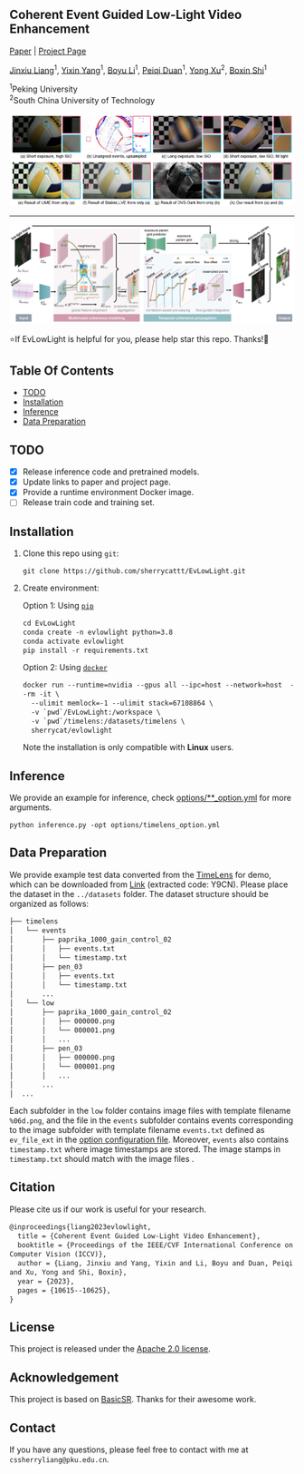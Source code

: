 ## Coherent Event Guided Low-Light Video Enhancement

[Paper](https://openaccess.thecvf.com/content/ICCV2023/html/Liang_Coherent_Event_Guided_Low-Light_Video_Enhancement_ICCV_2023_paper.html) | [Project Page](https://sherrycattt.github.io/EvLowLight/)


[Jinxiu Liang](https://sherrycattt.github.io/)<sup>1</sup>, [Yixin Yang](https://yixinyang-00.github.io/)<sup>1</sup>, [Boyu Li](https://camera.pku.edu.cn/team)<sup>1</sup>, [Peiqi Duan](https://scholar.google.com/citations?user=VqF8ZNYAAAAJ)<sup>1</sup>, [Yong Xu](https://scholar.google.com/citations?user=1hx5iwEAAAAJ)<sup>2</sup>, [Boxin Shi](https://camera.pku.edu.cn/team)<sup>1</sup>

<sup>1</sup>Peking University<br><sup>2</sup>South China University of Technology

<p align="center">
    <img src="docs/static/images/teaser.jpg">
</p>

---

<p align="center">
    <img src="docs/static/images/method-v8.jpg">
</p>

:star:If EvLowLight is helpful for you, please help star this repo. Thanks!:hugs:

## Table Of Contents

- [TODO](#todo)
- [Installation](#installation)
- [Inference](#inference)
- [Data Preparation](#data)

## <a name="todo"></a>TODO

- [x] Release inference code and pretrained models.
- [x] Update links to paper and project page.
- [x] Provide a runtime environment Docker image.
- [ ] Release train code and training set.

## <a name="installation"></a>Installation
1. Clone this repo using `git`:
    
    ```shell
    git clone https://github.com/sherrycattt/EvLowLight.git
    ```

2. Create environment:

    Option 1: Using [`pip`](https://pip.pypa.io/en/stable/installation/)
    ```shell
    cd EvLowLight
    conda create -n evlowlight python=3.8
    conda activate evlowlight
    pip install -r requirements.txt
    ```
    
    Option 2: Using [`docker`](https://docs.nvidia.com/datacenter/cloud-native/container-toolkit/latest/install-guide.html)
    
    ```shell
    docker run --runtime=nvidia --gpus all --ipc=host --network=host  --rm -it \
      --ulimit memlock=-1 --ulimit stack=67108864 \
      -v `pwd`/EvLowLight:/workspace \
      -v `pwd`/timelens:/datasets/timelens \
      sherrycat/evlowlight
    ```

    Note the installation is only compatible with **Linux** users.

## <a name="inference"></a>Inference

We provide an example for inference, check [options/**_option.yml](options/timelens_option.yml) for more arguments.

```shell
python inference.py -opt options/timelens_option.yml
```

## <a name="data"></a>Data Preparation

We provide example test data converted from the [TimeLens](https://rpg.ifi.uzh.ch/TimeLens.html) for demo, which can be downloaded from [Link](https://disk.pku.edu.cn/link/AA80956FD9F5264BD48EB01951067DE7BE ) (extracted code: Y9CN).
Please place the dataset in the `../datasets` folder. The dataset structure should be organized as follows:

```
├── timelens
│   └── events
│       ├── paprika_1000_gain_control_02
│       │   ├── events.txt
│       │   └── timestamp.txt
│       ├── pen_03
│       │   ├── events.txt
│       │   └── timestamp.txt
│       ...
│   └── low
│       ├── paprika_1000_gain_control_02
│       │   ├── 000000.png
│       │   └── 000001.png
│       │   ...
│       ├── pen_03
│       │   ├── 000000.png
│       │   └── 000001.png
│       │   ...
│       ...
│  ...
```
Each subfolder in the `low` folder contains image files with template filename `%06d.png`, and the file in the `events` subfolder contains events corresponding to the image subfolder with template filename `events.txt` defined as `ev_file_ext` in the [option configuration file](options/timelens_option.yml). 
Moreover, `events` also contains `timestamp.txt` where image timestamps are stored. The image stamps in `timestamp.txt` should match with the image files .

## Citation

Please cite us if our work is useful for your research.

```
@inproceedings{liang2023evlowlight,
  title = {Coherent Event Guided Low-Light Video Enhancement},
  booktitle = {Proceedings of the IEEE/CVF International Conference on Computer Vision (ICCV)},
  author = {Liang, Jinxiu and Yang, Yixin and Li, Boyu and Duan, Peiqi and Xu, Yong and Shi, Boxin},
  year = {2023},
  pages = {10615--10625},
}
```

## License

This project is released under the [Apache 2.0 license](LICENSE).

## Acknowledgement

This project is based on [BasicSR](https://github.com/XPixelGroup/BasicSR). Thanks for their awesome work.

## Contact

If you have any questions, please feel free to contact with me at `cssherryliang@pku.edu.cn`.